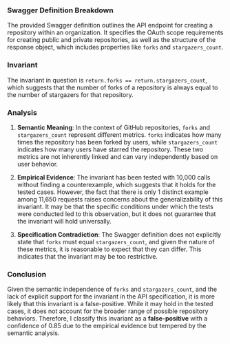 ### Swagger Definition Breakdown
The provided Swagger definition outlines the API endpoint for creating a repository within an organization. It specifies the OAuth scope requirements for creating public and private repositories, as well as the structure of the response object, which includes properties like `forks` and `stargazers_count`.

### Invariant
The invariant in question is `return.forks == return.stargazers_count`, which suggests that the number of forks of a repository is always equal to the number of stargazers for that repository.

### Analysis
1. **Semantic Meaning**: In the context of GitHub repositories, `forks` and `stargazers_count` represent different metrics. `forks` indicates how many times the repository has been forked by users, while `stargazers_count` indicates how many users have starred the repository. These two metrics are not inherently linked and can vary independently based on user behavior.

2. **Empirical Evidence**: The invariant has been tested with 10,000 calls without finding a counterexample, which suggests that it holds for the tested cases. However, the fact that there is only 1 distinct example among 11,650 requests raises concerns about the generalizability of this invariant. It may be that the specific conditions under which the tests were conducted led to this observation, but it does not guarantee that the invariant will hold universally.

3. **Specification Contradiction**: The Swagger definition does not explicitly state that `forks` must equal `stargazers_count`, and given the nature of these metrics, it is reasonable to expect that they can differ. This indicates that the invariant may be too restrictive.

### Conclusion
Given the semantic independence of `forks` and `stargazers_count`, and the lack of explicit support for the invariant in the API specification, it is more likely that this invariant is a false-positive. While it may hold in the tested cases, it does not account for the broader range of possible repository behaviors. Therefore, I classify this invariant as a **false-positive** with a confidence of 0.85 due to the empirical evidence but tempered by the semantic analysis.
